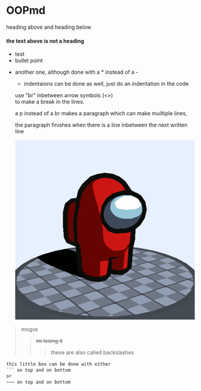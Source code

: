 # OOPmd
heading above and heading below
#### the text above is not a heading
- test
- bullet point
* another one, although done with a * instead of a -
	- indentaions can be done as well, just do an indentation in the code

	use "br" inbetween arrow symbols (<>) <br>
	to make a break in the lines. <br>
	<p> a p instead of a br makes
	a paragraph which can
	make muiltiple lines,

	the paragraph finishes when there is a line inbetween the next written line

	![Mogus](./Images/mogus.gif)

> mogus
>> ~~im losing it~~
>>> these are also called backslashes

```
this little box can be done with either 
``` on top and on bottom
or
~~~ on top and on bottom
```